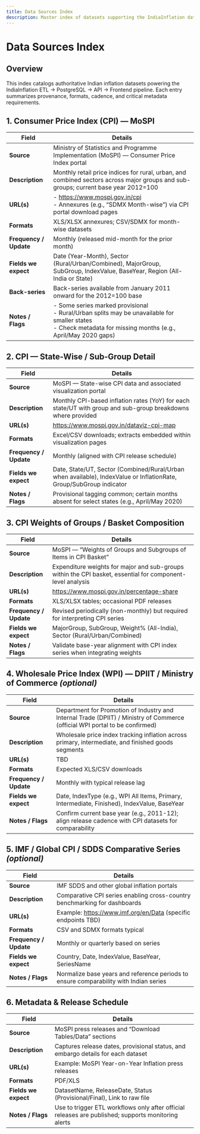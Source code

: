 ```yaml
---
title: Data Sources Index
description: Master index of datasets supporting the IndiaInflation data pipeline
---
```


# Data Sources Index

## Overview

This index catalogs authoritative Indian inflation datasets powering the IndiaInflation ETL → PostgreSQL → API → Frontend pipeline. Each entry summarizes provenance, formats, cadence, and critical metadata requirements.

## 1. Consumer Price Index (CPI) — MoSPI

| Field | Details |
| --- | --- |
| **Source** | Ministry of Statistics and Programme Implementation (MoSPI) — Consumer Price Index portal |
| **Description** | Monthly retail price indices for rural, urban, and combined sectors across major groups and sub-groups; current base year 2012=100 |
| **URL(s)** | - https://www.mospi.gov.in/cpi<br>- Annexures (e.g., “SDMX Month-wise”) via CPI portal download pages |
| **Formats** | XLS/XLSX annexures; CSV/SDMX for month-wise datasets |
| **Frequency / Update** | Monthly (released mid-month for the prior month) |
| **Fields we expect** | Date (Year-Month), Sector (Rural/Urban/Combined), MajorGroup, SubGroup, IndexValue, BaseYear, Region (All-India or State) |
| **Back-series** | Back-series available from January 2011 onward for the 2012=100 base |
| **Notes / Flags** | - Some series marked provisional<br>- Rural/Urban splits may be unavailable for smaller states<br>- Check metadata for missing months (e.g., April/May 2020 gaps) |

## 2. CPI — State-Wise / Sub-Group Detail

| Field | Details |
| --- | --- |
| **Source** | MoSPI — State-wise CPI data and associated visualization portal |
| **Description** | Monthly CPI-based inflation rates (YoY) for each state/UT with group and sub-group breakdowns where provided |
| **URL(s)** | https://www.mospi.gov.in/dataviz-cpi-map |
| **Formats** | Excel/CSV downloads; extracts embedded within visualization pages |
| **Frequency / Update** | Monthly (aligned with CPI release schedule) |
| **Fields we expect** | Date, State/UT, Sector (Combined/Rural/Urban when available), IndexValue or InflationRate, Group/SubGroup indicator |
| **Notes / Flags** | Provisional tagging common; certain months absent for select states (e.g., April/May 2020) |

## 3. CPI Weights of Groups / Basket Composition

| Field | Details |
| --- | --- |
| **Source** | MoSPI — “Weights of Groups and Subgroups of Items in CPI Basket” |
| **Description** | Expenditure weights for major and sub-groups within the CPI basket, essential for component-level analysis |
| **URL(s)** | https://www.mospi.gov.in/percentage-share |
| **Formats** | XLS/XLSX tables; occasional PDF releases |
| **Frequency / Update** | Revised periodically (non-monthly) but required for interpreting CPI series |
| **Fields we expect** | MajorGroup, SubGroup, Weight% (All-India), Sector (Rural/Urban/Combined) |
| **Notes / Flags** | Validate base-year alignment with CPI index series when integrating weights |

## 4. Wholesale Price Index (WPI) — DPIIT / Ministry of Commerce *(optional)*

| Field | Details |
| --- | --- |
| **Source** | Department for Promotion of Industry and Internal Trade (DPIIT) / Ministry of Commerce (official WPI portal to be confirmed) |
| **Description** | Wholesale price index tracking inflation across primary, intermediate, and finished goods segments |
| **URL(s)** | TBD |
| **Formats** | Expected XLS/CSV downloads |
| **Frequency / Update** | Monthly with typical release lag |
| **Fields we expect** | Date, IndexType (e.g., WPI All Items, Primary, Intermediate, Finished), IndexValue, BaseYear |
| **Notes / Flags** | Confirm current base year (e.g., 2011-12); align release cadence with CPI datasets for comparability |

## 5. IMF / Global CPI / SDDS Comparative Series *(optional)*

| Field | Details |
| --- | --- |
| **Source** | IMF SDDS and other global inflation portals |
| **Description** | Comparative CPI series enabling cross-country benchmarking for dashboards |
| **URL(s)** | Example: https://www.imf.org/en/Data (specific endpoints TBD) |
| **Formats** | CSV and SDMX formats typical |
| **Frequency / Update** | Monthly or quarterly based on series |
| **Fields we expect** | Country, Date, IndexValue, BaseYear, SeriesName |
| **Notes / Flags** | Normalize base years and reference periods to ensure comparability with Indian series |

## 6. Metadata & Release Schedule

| Field | Details |
| --- | --- |
| **Source** | MoSPI press releases and “Download Tables/Data” sections |
| **Description** | Captures release dates, provisional status, and embargo details for each dataset |
| **URL(s)** | Example: MoSPI Year-on-Year Inflation press releases |
| **Formats** | PDF/XLS |
| **Fields we expect** | DatasetName, ReleaseDate, Status (Provisional/Final), Link to raw file |
| **Notes / Flags** | Use to trigger ETL workflows only after official releases are published; supports monitoring alerts |
